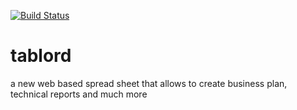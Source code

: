 [![Build Status](https://travis-ci.org//tablord/tablord.svg?branch=master)](https://travis-ci.org/tablord/tablord)
# tablord
a new web based spread sheet that allows to create business plan, technical reports and much more

